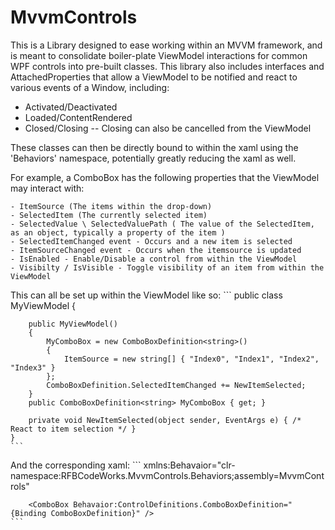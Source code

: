 # MvvmControls
 This is a Library designed to ease working within an MVVM framework, and is meant to consolidate boiler-plate ViewModel interactions
 for common WPF controls into pre-built classes. 
 This library also includes interfaces and AttachedProperties that allow a ViewModel to be notified and react to various events of a Window, including:
 - Activated/Deactivated
 - Loaded/ContentRendered
 - Closed/Closing -- Closing can also be cancelled from the ViewModel
 
 These classes can then be directly bound to within the xaml using the 'Behaviors' namespace, potentially greatly reducing the xaml as well.
 
 For example, a ComboBox has the following properties that the ViewModel may interact with:
 
	- ItemSource (The items within the drop-down)
	- SelectedItem (The currently selected item)
	- SelectedValue \ SelectedValuePath ( The value of the SelectedItem, as an object, typically a property of the item )
	- SelectedItemChanged event - Occurs and a new item is selected
	- ItemSourceChanged event - Occurs when the itemsource is updated
	- IsEnabled - Enable/Disable a control from within the ViewModel
	- Visibilty / IsVisible - Toggle visibility of an item from within the ViewModel
  
  
 This can all be set up within the ViewModel like so:
	```
	public class MyViewModel {
		
		public MyViewModel()
		{
			MyComboBox = new ComboBoxDefinition<string>()
			{
				ItemSource = new string[] { "Index0", "Index1", "Index2", "Index3" }
			};
			ComboBoxDefinition.SelectedItemChanged += NewItemSelected;
		}
		public ComboBoxDefinition<string> MyComboBox { get; }
		
		private void NewItemSelected(object sender, EventArgs e) { /* React to item selection */ } 
	}
	```	
And the corresponding xaml:
	```
		xmlns:Behavaior="clr-namespace:RFBCodeWorks.MvvmControls.Behaviors;assembly=MvvmControls"
		
		<ComboBox Behavaior:ControlDefinitions.ComboBoxDefinition="{Binding ComboBoxDefinition}" />
	```